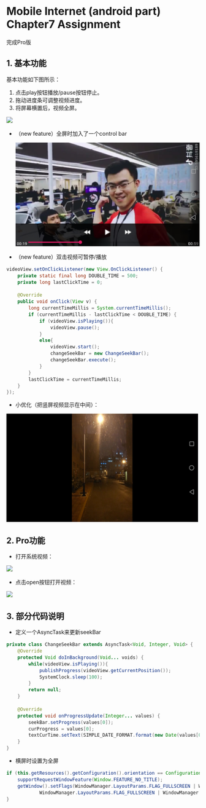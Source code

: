 # Mobile Internet (android part) Chapter7 Assignment
完成Pro版

## 1. 基本功能

基本功能如下图所示：

1. 点击play按钮播放/pause按钮停止。
2. 拖动进度条可调整视频进度。
3. 将屏幕横置后，视频全屏。

<img src=".\snapshots\fundamental_function.gif" width="300" />

- （new feature）全屏时加入了一个control bar

  <img src=".\snapshots\control_bar.jpg" width="500" />

- （new feature）双击视频可暂停/播放

```java
videoView.setOnClickListener(new View.OnClickListener() {
    private static final long DOUBLE_TIME = 500;
    private long lastClickTime = 0;

    @Override
    public void onClick(View v) {
        long currentTimeMillis = System.currentTimeMillis();
        if (currentTimeMillis - lastClickTime < DOUBLE_TIME) {
            if (videoView.isPlaying()){
                videoView.pause();
            }
            else{
                videoView.start();
                changeSeekBar = new ChangeSeekBar();
                changeSeekBar.execute();
            }
        }
        lastClickTime = currentTimeMillis;
    }
});
```

- 小优化（把竖屏视频显示在中间）：

<img src=".\snapshots\portrait_fullscreen.jpg" width="500" />

## 2. Pro功能

- 打开系统视频：

<img src=".\snapshots\open.gif" width="300" />

- 点击open按钮打开视频：

<img src=".\snapshots\openButton.gif" width="300" />





## 3. 部分代码说明

- 定义一个AsyncTask来更新seekBar

```java
private class ChangeSeekBar extends AsyncTask<Void, Integer, Void> {
    @Override
    protected Void doInBackground(Void... voids) {
        while(videoView.isPlaying()){
            publishProgress(videoView.getCurrentPosition());
            SystemClock.sleep(100);
        }
        return null;
    }

    @Override
    protected void onProgressUpdate(Integer... values) {
        seekBar.setProgress(values[0]);
        curProgress = values[0];
        textCurTime.setText(SIMPLE_DATE_FORMAT.format(new Date(values[0] - TimeZone.getDefault().getRawOffset())));
    }
}
```

- 横屏时设置为全屏

```java
if (this.getResources().getConfiguration().orientation == Configuration.ORIENTATION_LANDSCAPE){
    supportRequestWindowFeature(Window.FEATURE_NO_TITLE);
    getWindow().setFlags(WindowManager.LayoutParams.FLAG_FULLSCREEN | WindowManager.LayoutParams.FLAG_TRANSLUCENT_NAVIGATION,
            WindowManager.LayoutParams.FLAG_FULLSCREEN | WindowManager.LayoutParams.FLAG_TRANSLUCENT_NAVIGATION);
}
```
